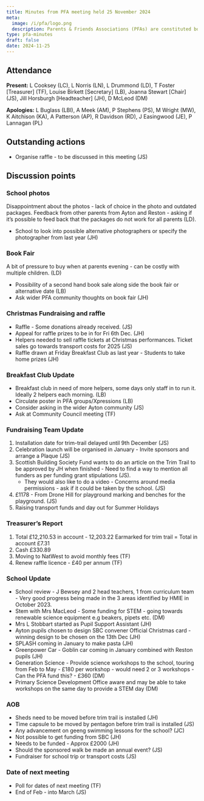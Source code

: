 ```yaml
---
title: Minutes from PFA meeting held 25 November 2024
meta:
  image: /i/pfa/logo.png
  description: Parents & Friends Associations (PFAs) are constituted bodies, which support the school and the broader community. They are independent from the school and the local authority.
type: pfa-minutes
draft: false
date: 2024-11-25
---
```




## Attendance

**Present:** L Cooksey (LC), L Norris (LN), L Drummond (LD), T Foster [Treasurer] (TF), Louise Birkett [Secretary] (LB), Joanna Stewart [Chair] (JS), Jill Horsburgh [Headteacher] (JH), D McLeod (DM)

**Apologies:** L Buglass (LBl), A Meek (AM), P Stephens (PS), M Wright (MW), K Aitchison (KA), A Patterson (AP), R Davidson (RD), J Easingwood (JE), P Lannagan (PL)

## Outstanding actions

* Organise raffle - to be discussed in this meeting (JS)

## Discussion points

### School photos

Disappointment about the photos - lack of choice in the photo and outdated
packages. Feedback from other parents from Ayton and Reston - asking if it’s possible to feed
back that the packages do not work for all parents (LD).

* School to look into possible alternative photographers or specify the photographer from last year (JH)

### Book Fair

A bit of pressure to buy when at parents evening - can be costly with multiple children. (LD)

* Possibility of a second hand book sale along side the book fair or alternative date (LB)
* Ask wider PFA community thoughts on book fair (JH)

### Christmas Fundraising and raffle

* Raffle - Some donations already received. (JS)
* Appeal for raffle prizes to be in for Fri 6th Dec. (JH)
* Helpers needed to sell raffle tickets at Christmas performances. Ticket sales go towards transport costs for 2025 (JS)
* Raffle drawn at Friday Breakfast Club as last year - Students to take home prizes (JH)

### Breakfast Club Update

* Breakfast club in need of more helpers, some days only staff in to run it. Ideally 2 helpers each morning. (LB)
* Circulate poster in PFA groups/Xpressions (LB)
* Consider asking in the wider Ayton community (JS)
* Ask at Community Council meeting (TF)

### Fundraising Team Update

1. Installation date for trim-trail delayed until 9th December (JS)
2. Celebration launch will be organised in January - Invite sponsors and arrange a Plaque (JS)
3. Scottish Building Society Fund wants to do an article on the Trim Trail to be approved by JH when finished - Need to find a way to mention all funders as per funding grant stipulations (JS).
    * They would also like to do a video - Concerns around media permissions - ask if it could be taken by the school. (JS)
4. £1178 - From Drone Hill for playground marking and benches for the playground. (JS)
5. Raising transport funds and day out for Summer Holidays

### Treasurer’s Report

1. Total £12,210.53 in account - 12,203.22 Earmarked for trim trail = Total in account £7.31
2. Cash £330.89
3. Moving to NatWest to avoid monthly fees (TF)
4. Renew raffle licence - £40 per annum (TF)

### School Update

* School review - J Bewsey and 2 head teachers, 1 from curriculum team - Very good progress
being made in the 3 areas identified by HMIE in October 2023.
* Stem with Mrs MacLeod - Some funding for STEM - going towards renewable science
equipment e.g beakers, pipets etc. (DM)
* Mrs L Stobbart started as Pupil Support Assistant (JH)
* Ayton pupils chosen to design SBC convener Official Christmas card - winning design to be
chosen on the 13th Dec (JH)
* SPLASH coming in January to make pasta (JH)
* Greenpower Car - Goblin car coming in January combined with Reston pupils (JH)
* Generation Science - Provide science workshops to the school, touring from Feb to May - £180 per workshop - would need 2 or 3 workshops - Can the PFA fund this? - £360 (DM)
* Primary Science Development Office aware and may be able to take workshops on the same day to provide a STEM day (DM)

### AOB

* Sheds need to be moved before trim trail is installed (JH)
* Time capsule to be moved by pentagon before trim trail is installed (JS)
* Any advancement on geeng swimming lessons for the school? (JC)
* Not possible to get funding from SBC (JH)
* Needs to be funded - Approx £2000 (JH)
* Should the sponsored walk be made an annual event? (JS)
* Fundraiser for school trip or transport costs (JS)

### Date of next meeting

* Poll for dates of next meeting (TF)
* End of Feb - into March (JS)
